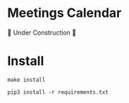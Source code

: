 # Meetings Calendar

🚧 Under Construction 🚧

# Install

`make install`

`pip3 install -r requirements.txt`
